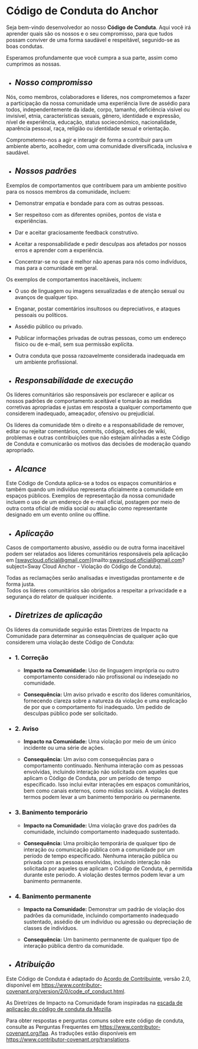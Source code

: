 <!-- INTRODUÇÃO -->
# Código de Conduta do Anchor
Seja bem-vindo desenvolvedor ao nosso **Código de Conduta**. Aqui você irá aprender quais são os nossos e o seu compromisso, para que tudos possam conviver de uma forma saudável e respeitável, segunido-se as boas condutas.
   
Esperamos profundamente que você cumpra a sua parte, assim como cumprimos as nossas.

<!-- NOSSO COMPROMISSO -->

* ## *Nosso compromisso*

Nós, como membros, colaboradores e líderes, nos comprometemos a fazer a participação da nossa comunidade
uma experiência livre de assédio para todos, independentemente da idade, corpo, tamanho, deficiência
visível ou invisível, etnia, características sexuais, gênero, identidade e expressão, nível de experiência,
educação, status socieconômico, nacionalidade, aparência pessoal, raça, religião ou identidade sexual e orientação.
   
Comprometemo-nos a agir e interagir de forma a contribuir para um ambiente aberto,
acolhedor, com uma comunidade diversificada, inclusiva e saudável.

<!-- NOSSOS PADRÕES -->

* ## *Nossos padrões*

Exemplos de comportamentos que contribuem para um ambiente positivo
para os nossos membros da comunidade, incluem:

* Demonstrar empatia e bondade para com as outras pessoas.

* Ser respeitoso com as diferentes opniões, pontos de vista e experiências.

* Dar e aceitar graciosamente feedback construtivo.

* Aceitar a responsabilidade e pedir desculpas aos afetados por nossos erros e aprender com a experiência.

* Concentrar-se no que é melhor não apenas para nós como indivíduos, mas para a comunidade em geral.

Os exemplos de comportamentos inaceitáveis, incluem:

* O uso de linguagem ou imagens sexualizadas e de atenção sexual ou avanços de qualquer tipo.

* Enganar, postar comentários insultosos ou depreciativos, e ataques pessoais ou políticos.

* Assédio público ou privado.

* Publicar informações privadas de outras pessoas, como um endereço físico ou de e-mail, sem sua permissão explícita.

* Outra conduta que possa razoavelmente considerada inadequada em um ambiente profissional.

<!-- RESPONSABILIDADE EXECUÇÃO -->

* ## *Responsabilidade de execução*

Os líderes comunitários são responsáveis por esclarecer e aplicar os nossos padrões de comportamento
aceitável e tomarão as medidas corretivas apropriadas e justas em resposta a qualquer comportamento
que considerem inadequado, ameaçador, ofensivo ou prejudicial.
   
Os líderes da comunidade têm o direito e a responsabilidade de remover, editar ou rejeitar comentários,
commits, códigos, edições de wiki, problemas e outras contribuições que não estejam alinhadas a este
Código de Conduta e comunicarão os motivos das decisões de moderação quando apropriado.

<!-- -->

* ## *Alcance*

Este Código de Conduta aplica-se a todos os espaços comunitários e também quando um indivíduo
representa oficialmente a comunidade em espaços públicos. Exemplos de representação da nossa comunidade
incluem o uso de um endereço de e-mail oficial, postagem por meio de outra conta oficial de mídia social
ou atuação como representante designado em um evento online ou offline.

<!-- APLICAÇÃO -->

* ## *Aplicação*

Casos de comportamento abusivo, assédio ou de outra forma inaceitável podem ser relatados aos líderes
comunitários responsáveis pela aplicação em
[swaycloud.oficial@gmail.com](mailto:swaycloud.oficial@gmail.com?subject=Sway Cloud Anchor - Violação do Código de Conduta).   

Todas as reclamações serão analisadas e investigadas prontamente e de forma justa.   
Todos os líderes comunitários são obrigados a respeitar a privacidade e a segurança do relator de qualquer incidente.

<!-- DIRETRIZES APLICAÇÃO -->

* ## *Diretrizes de aplicação*

Os líderes da comunidade seguirão estas Diretrizes de Impacto na Comunidade para determinar
as consequências de qualquer ação que considerem uma violação deste Código de Conduta:

* ### 1. Correção

   * **Impacto na Comunidade:** Uso de linguagem imprópria ou outro comportamento considerado não profissional ou indesejado no comunidade.

   * **Consequência:** Um aviso privado e escrito dos líderes comunitários, fornecendo clareza sobre a natureza da violação e uma explicação de por que o comportamento foi inadequado. Um pedido de desculpas público pode ser solicitado.

* ### 2. Aviso

   * **Impacto na Comunidade:** Uma violação por meio de um único incidente ou uma série de ações.

   * **Consequência:** Um aviso com consequências para o comportamento continuado. Nenhuma interação com as pessoas envolvidas, incluindo interação não solicitada com aqueles que aplicam o Código de Conduta, por um período de tempo especificado. Isso inclui evitar interações em espaços comunitários, bem como canais externos, como mídias sociais. A violação destes termos podem levar a um banimento temporário ou permanente.

* ### 3. Banimento temporário

   * **Impacto na Comunidade:** Uma violação grave dos padrões da comunidade, incluindo comportamento inadequado sustentado.

   * **Consequência:** Uma proibição temporária de qualquer tipo de interação ou comunicação pública com a comunidade por um período de tempo especificado. Nenhuma interação pública ou privada com as pessoas envolvidas, incluindo interação não solicitada por aqueles que aplicam o Código de Conduta, é permitida durante este periodo. A violação destes termos podem levar a um banimento permanente.

* ### 4. Banimento permanente

   * **Impacto na Comunidade:** Demonstrar um padrão de violação dos padrões da comunidade, incluindo comportamento inadequado sustentado, assédio de um indivíduo ou agressão ou depreciação de classes de indivíduos.

   * **Consequência:** Um banimento permanente de qualquer tipo de interação pública dentro da comunidade.

<!-- ATRIBUIÇÃO -->

* ## *Atribuição*

Este Código de Conduta é adaptado do [Acordo de Contribuinte][homepage], versão 2.0,
disponível em https://www.contributor-covenant.org/version/2/0/code_of_conduct.html.
   
As Diretrizes de Impacto na Comunidade foram inspiradas na
[escada de aplicação do código de conduta da Mozilla](https://github.com/mozilla/diversity).

[homepage]: https://www.contributor-covenant.org

Para obter respostas e perguntas comuns sobre este código de conduta, consulte as
Perguntas Frequentes em https://www.contributor-covenant.org/faq. As traduções estão disponíveis em https://www.contributor-covenant.org/translations.
